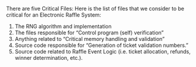 There are five Critical Files:  Here is the list of files that we consider to be critical for an Electronic Raffle System:
1. The RNG algorithm and implementation
2. The files responsible for “Control program (self) verification”
3. Anything related to “Critical memory handling and validation”
4. Source code responsible for “Generation of ticket validation numbers.”
5. Source code related to Raffle Event Logic (i.e. ticket allocation, refunds, winner determination, etc.).
